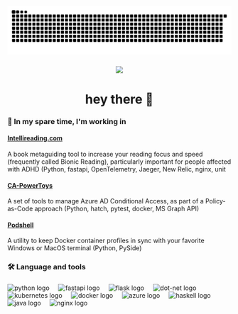 
<div align="center">
<img src="https://raw.githubusercontent.com/0x6f677548/0x6f677548/output/snake.svg" alt="Snake animation" />
</div>

###

<div align="center">
  <img src="https://visitor-badge.laobi.icu/badge?page_id=0x6f677548.0x6f677548&"  />
</div>

###

<h1 align="center">hey there 👋</h1>
<h3 align="left">🔭 In my spare time, I'm working in</h3>
<h4 align="left"><a href="https://www.intellireading.com">Intellireading.com</a></h4>
A book metaguiding tool to increase your reading focus and speed (frequently called Bionic Reading), particularly important for people affected with ADHD (Python, fastapi, OpenTelemetry, Jaeger, New Relic, nginx, unit
<h4 align="left"><a href="https://github.com/0x6f677548/zerotrust-ca-powertoys">CA-PowerToys</a></h4>
A set of tools to manage Azure AD Conditional Access, as part of a Policy-as-Code approach (Python, hatch, pytest, docker, MS Graph API)
<h4 align="left"><a href="https://github.com/0x6f677548/podshell">Podshell</a></h4>
A utility to keep Docker container profiles in sync with your favorite Windows or MacOS terminal (Python, PySide)
<h3 align="left">🛠 Language and tools</h3>

###

<div align="left">
  <img src="https://cdn.jsdelivr.net/gh/devicons/devicon/icons/python/python-original.svg" height="40" alt="python logo"  />
  <img width="12" />
  <img src="https://cdn.jsdelivr.net/gh/devicons/devicon/icons/fastapi/fastapi-original.svg" height="40" alt="fastapi logo"  />
  <img width="12" />
  <img src="https://cdn.jsdelivr.net/gh/devicons/devicon/icons/flask/flask-original.svg" height="40" alt="flask logo"  />
  <img width="12" />
  <img src="https://cdn.jsdelivr.net/gh/devicons/devicon/icons/dot-net/dot-net-original.svg" height="40" alt="dot-net logo"  />
  <img width="12" />
  <img src="https://cdn.jsdelivr.net/gh/devicons/devicon/icons/kubernetes/kubernetes-plain.svg" height="40" alt="kubernetes logo"  />
  <img width="12" />
  <img src="https://cdn.jsdelivr.net/gh/devicons/devicon/icons/docker/docker-original.svg" height="40" alt="docker logo"  />
  <img width="12" />
  <img src="https://cdn.jsdelivr.net/gh/devicons/devicon/icons/azure/azure-original.svg" height="40" alt="azure logo"  />
  <img width="12" />
  <img src="https://cdn.jsdelivr.net/gh/devicons/devicon/icons/haskell/haskell-original.svg" height="40" alt="haskell logo"  />
  <img width="12" />
  <img src="https://cdn.jsdelivr.net/gh/devicons/devicon/icons/java/java-original.svg" height="40" alt="java logo"  />
  <img width="12" />
  <img src="https://cdn.jsdelivr.net/gh/devicons/devicon/icons/nginx/nginx-original.svg" height="40" alt="nginx logo"  />
</div>


